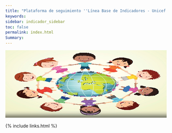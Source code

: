 ```yaml
---
title: "Plataforma de seguimiento ''Línea Base de Indicadores - Unicef'' "
keywords: 
sidebar: indicador_sidebar
toc: false
permalink: index.html
Summary:
---
```




<img class="img-rounded img-responsibe" src="/images/cara.jpg" alt="" width="565" height="211">


{% include links.html %}
